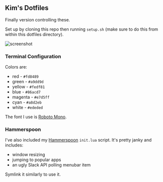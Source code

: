 ## Kim's Dotfiles

Finally version controlling these.

Set up by cloning this repo then running `setup.sh` (make sure to do this from within this dotfiles directory).

![screenshot](https://raw.githubusercontent.com/kimberli/dotfiles/master/ex.png)

### Terminal Configuration

Colors are:

* red - `#fd8489`
* green - `#a9dd9d`
* yellow - `#fedf81`
* blue - `#86acd7`
* magenta - `#e7d5ff`
* cyan - `#a8d2eb`
* white - `#ededed`

The font I use is [Roboto Mono](https://github.com/powerline/fonts/tree/master/RobotoMono).

### Hammerspoon
I've also included my [Hammerspoon](http://www.hammerspoon.org/) `init.lua` script. It's pretty janky and includes:

* window resizing
* jumping to popular apps
* an ugly Slack API polling menubar item

Symlink it similarly to use it.
